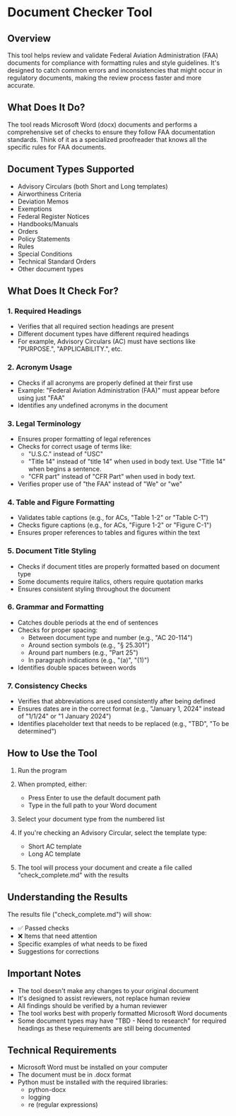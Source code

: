 # Document Checker Tool

## Overview
This tool helps review and validate Federal Aviation Administration (FAA) documents for compliance with formatting rules and style guidelines. It's designed to catch common errors and inconsistencies that might occur in regulatory documents, making the review process faster and more accurate.

## What Does It Do?
The tool reads Microsoft Word (docx) documents and performs a comprehensive set of checks to ensure they follow FAA documentation standards. Think of it as a specialized proofreader that knows all the specific rules for FAA documents.

## Document Types Supported
- Advisory Circulars (both Short and Long templates)
- Airworthiness Criteria
- Deviation Memos
- Exemptions
- Federal Register Notices
- Handbooks/Manuals
- Orders
- Policy Statements
- Rules
- Special Conditions
- Technical Standard Orders
- Other document types

## What Does It Check For?

### 1. Required Headings
- Verifies that all required section headings are present
- Different document types have different required headings
- For example, Advisory Circulars (AC) must have sections like "PURPOSE.", "APPLICABILITY.", etc.

### 2. Acronym Usage
- Checks if all acronyms are properly defined at their first use
- Example: "Federal Aviation Administration (FAA)" must appear before using just "FAA"
- Identifies any undefined acronyms in the document

### 3. Legal Terminology
- Ensures proper formatting of legal references
- Checks for correct usage of terms like:
  - "U.S.C." instead of "USC"
  - "Title 14" instead of "title 14" when used in body text. Use "Title 14" when begins a sentence.
  - "CFR part" instead of "CFR Part" when used in body text.
- Verifies proper use of "the FAA" instead of "We" or "we"

### 4. Table and Figure Formatting
- Validates table captions (e.g., for ACs, "Table 1-2" or "Table C-1")
- Checks figure captions (e.g., for ACs, "Figure 1-2" or "Figure C-1")
- Ensures proper references to tables and figures within the text

### 5. Document Title Styling
- Checks if document titles are properly formatted based on document type
- Some documents require italics, others require quotation marks
- Ensures consistent styling throughout the document

### 6. Grammar and Formatting
- Catches double periods at the end of sentences
- Checks for proper spacing:
  - Between document type and number (e.g., "AC 20-114")
  - Around section symbols (e.g., "§ 25.301")
  - Around part numbers (e.g., "Part 25")
  - In paragraph indications (e.g., "(a)", "(1)")
- Identifies double spaces between words

### 7. Consistency Checks
- Verifies that abbreviations are used consistently after being defined
- Ensures dates are in the correct format (e.g., "January 1, 2024" instead of "1/1/24" or "1 January 2024")
- Identifies placeholder text that needs to be replaced (e.g., "TBD", "To be determined")

## How to Use the Tool

1. Run the program
2. When prompted, either:
   - Press Enter to use the default document path
   - Type in the full path to your Word document

3. Select your document type from the numbered list

4. If you're checking an Advisory Circular, select the template type:
   - Short AC template
   - Long AC template

5. The tool will process your document and create a file called "check_complete.md" with the results

## Understanding the Results

The results file ("check_complete.md") will show:
- ✅ Passed checks
- ❌ Items that need attention
- Specific examples of what needs to be fixed
- Suggestions for corrections

## Important Notes

- The tool doesn't make any changes to your original document
- It's designed to assist reviewers, not replace human review
- All findings should be verified by a human reviewer
- The tool works best with properly formatted Microsoft Word documents
- Some document types may have "TBD - Need to research" for required headings as these requirements are still being documented

## Technical Requirements

- Microsoft Word must be installed on your computer
- The document must be in .docx format
- Python must be installed with the required libraries:
  - python-docx
  - logging
  - re (regular expressions)
